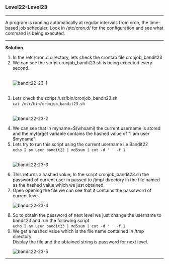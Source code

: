 ### Level22-Level23

<hr>
A program is running automatically at regular intervals from cron, the time-based job scheduler. Look in /etc/cron.d/ for the configuration and see what command is being executed.
<hr/>

<b>Solution</b><br/>

<p>
<ol>

<li>In the /etc/cron.d directory, lets check the crontab file cronjob_bandit23</li>
<li>We can see the script cronjob_bandit23.sh is being executed every second.</li>
<br/>

![bandit22-23-1](https://user-images.githubusercontent.com/88927842/183339208-5b2eec41-1406-406d-ab49-81e2e299609c.png)

<br/>
<li>Lets check the script /usr/bin/cronjob_bandit23.sh<br/>
<code>cat /usr/bin/cronjob_bandit23.sh</code></li>
<br/>

![bandit22-23-2](https://user-images.githubusercontent.com/88927842/183339231-2d95b6cb-701f-4197-83af-553ed045c937.png)

<li>We can see that in myname=$(whoami) the current username is stored and the mytarget variable contains the hashed value of "I am user $myname"</li>
<li>Lets try to run this script using the current username i.e Bandit22<br/>
<code>echo I am user bandit22 | md5sum | cut -d ' ' -f 1</code></li>
<br/>

![bandit22-23-3](https://user-images.githubusercontent.com/88927842/183339300-d71e3193-a6b9-4b0d-b71b-e97b9eab8da6.png)


<li>This returns a hashed value, In the script cronjob_bandit23.sh the password of current user in passed to /tmp/ directory in the file named as the hashed value which we just obtained.</li>
<li>Open opening the file we can see that it contains the passsword of current level.</li>

![bandit22-23-4](https://user-images.githubusercontent.com/88927842/183339309-b1eacdf8-0461-422b-a75f-194f75b1a660.png)


<li>So to obtain the password of next level we just change the username to bandit23 and run the following script<br/>
<code>echo I am user bandit23 | md5sum | cut -d ' ' -f 1</code></li></li>
<li>We get a hashed value which is the file name contained in /tmp directory.<br/>Display the file and the obtained string is password for next level.</li>

![bandit22-23-5](https://user-images.githubusercontent.com/88927842/183339332-25a4eb6e-8823-4b07-832c-995f0a76fa54.png)

</p>
</ol>
<hr/>